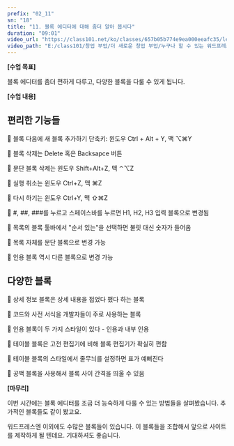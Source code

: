 ```yaml
---
prefix: "02_11"
sn: "18"
title: "11. 블록 에디터에 대해 좀더 알아 봅시다"
duration: "09:01"
video_url: "https://class101.net/ko/classes/657b05b774e9ea000eeafc35/lectures/65d630a27d169b000e20fcba"
video_path: "E:/class101/창업 부업/더 새로운 창업 부업/누구나 할 수 있는 워드프레스 홈페이지 만들기 - 기획부터 출시까지 한 방에 OK/02_11_65d630a27d169b000e20fcba.mp4"
---
```


**[수업 목표]**

블록 에디터를 좀더 편하게 다루고, 다양한 블록을 다룰 수 있게 됩니다.

**[수업 내용]**

## 편리한 기능들

📌 블록 다음에 새 블록 추가하기 단축키: 윈도우 Ctrl + Alt + Y, 맥 ⌥⌘Y

📌 블록 삭제는 Delete 혹은 Backsapce 버튼

📌 문단 블록 삭제는 윈도우 Shift+Alt+Z, 맥 ⌃⌥Z

📌 실행 취소는 윈도우 Ctrl+Z, 맥 ⌘Z

📌 다시 하기는 윈도우 Ctrl+Y, 맥 ⇧⌘Z

📌 #, ##, ###를 누르고 스페이스바를 누르면 H1, H2, H3 입력 블록으로 변경됨

📌 목록의 블록 툴바에서 "순서 있는"을 선택하면 불릿 대신 숫자가 들어옴

📌 목록 자체를 문단 블록으로 변경 가능

📌 인용 블록 역시 다른 블록으로 변경 가능

## 다양한 블록

📌 상세 정보 블록은 상세 내용을 접었다 폈다 하는 블록

📌 코드와 사전 서식을 개발자들이 주로 사용하는 블록

📌 인용 블록이 두 가지 스타일이 있다 - 인용과 내부 인용

📌 테이블 블록은 고전 편집기에 비해 블록 편집기가 확실히 편함

📌 테이블 블록의 스타일에서 줄무늬를 설정하면 표가 예뻐진다

📌 공백 블록을 사용해서 블록 사이 간격을 띄울 수 있음

**[마무리]**

이번 시간에는 블록 에디터를 조금 더 능숙하게 다룰 수 있는 방법들을 살펴봤습니다. 추가적인 블록들도 같이 봤고요.

워드프레스엔 이외에도 수많은 블록들이 있습니다. 이 블록들을 조합해서 앞으로 사이트를 제작하게 될 텐데요. 기대하셔도 좋습니다.
